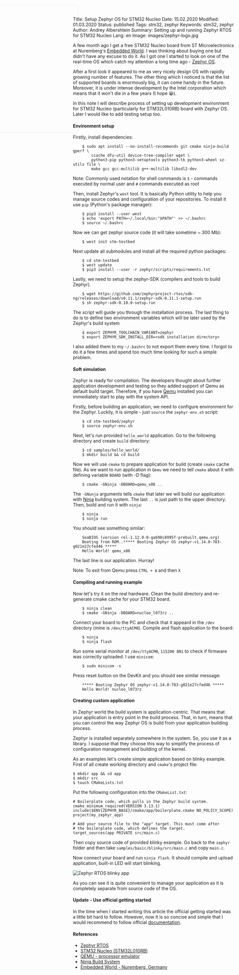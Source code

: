 Title: Setup Zephyr OS for STM32 Nucleo
Date: 15.02.2020
Modified: 01.03.2020
Status: published
Tags: stm32, zephyr
Keywords: stm32, zephyr
Author: Andrey Albershtein
Summary: Setting up and running Zephyr RTOS for STM32 Nucleo
Lang: en
Image: images/zephyr-logo.jpg

A few month ago I get a free STM32 Nucleo board from ST Microelectronics at
Nuremberg's [Embedded World][3]. I was thinking about buying one but didn't have any
excuse to do it. As I got one I started to look on one of the real-time OS
which catch my attention a long time ago - [Zephyr OS][1].

<div id="zephyr-logo-container" style="margin: -200px 0 0 -40%; width: 400px; position: absolute; z-index: -1; ">
    <img id="zephyr-logo" style="width:400px; opacity: 0.25;" alt="Zephyr RTOS" src="{static}/images/zephyr-logo.jpg">
</div>

After a first look it appeared to me as very nicely design OS with rapidly
growing number of features. The other thing which I noticed is that the list of
supported boards is enormously big, it can come handy in the future. Moreover, 
it is under intense development by the Intel corporation which means that it
won't die in a few years (I hope 😀).

In this note I will describe process of setting up development environment
for STM32 Nucleo (particularly for STM32L010RB) board with Zephyr OS. Later
I would like to add testing setup too.

#### Environment setup

Firstly, install dependencies:

```shell
    $ sudo apt install --no-install-recommends git cmake ninja-build gperf \
        ccache dfu-util device-tree-compiler wget \
        python3-pip python3-setuptools python3-tk python3-wheel xz-utils file \
        make gcc gcc-multilib g++-multilib libsdl2-dev
```

<p class="note-right">
<span class="note-sign">Note:</span> Commonly used notation for shell commands is <code>$</code> - commands executed
by normal user and <code>#</code> commands executed as root
</p>

Then, install Zephyr's `west` tool. It is basically Python utility to help you
manage source codes and configuration of your repositories. To install it use
`pip` (Python's package manager):

```shell
    $ pip3 install --user west
    $ echo 'export PATH=~/.local/bin:"$PATH"' >> ~/.bashrc
    $ source ~/.bashrc
```

Now we can get zephyr source code (it will take sometime ~ 300 Mb):

```shell
    $ west init stm-testbed
```

Next update all submodules and install all the required python packages:

```shell
    $ cd stm-testbed
    $ west update
    $ pip3 install --user -r zephyr/scripts/requirements.txt
```

Lastly, we need to setup the zephyr-SDK (compilers and tools to build Zephyr).

```shell
    $ wget https://github.com/zephyrproject-rtos/sdk-ng/releases/download/v0.11.1/zephyr-sdk-0.11.1-setup.run
    $ sh zephyr-sdk-0.10.0-setup.run
```

The script will guide you through the installation process. The last thing to do
is to define two environment variables which will be later used by the Zephyr's
build system

```shell
    $ export ZEPHYR_TOOLCHAIN_VARIANT=zephyr
    $ export ZEPHYR_SDK_INSTALL_DIR=<sdk installation directory>
```

I also added them to my `~/.bashrc` to not export them every time. I forgot to
do it a few times and spend too much time looking for such a simple problem.

#### Soft simulation

Zephyr is ready for compilation. The developers thought about further
application development and testing so they added support of Qemu as default
build target. Therefore, if you have [Qemu][4] installed you can immediately
start to play with the system API.

Firstly, before building an application, we need to configure environment for
the Zephyr. Luckily, it is simple - just `source` the `zephyr-env.sh`
script:

```shell
    $ cd stm-testbed/zephyr
    $ source zephyr-env.sh
```

Next, let's run provided `hello_world` application. Go to the following
directory and create `build` directory:

```shell
    $ cd samples/hello_world/
    $ mkdir build && cd build
```

Now we will use `cmake` to prepare application for build (create `cmake` cache
file). As we want to run application in `Qemu` we need to tell `cmake` about it
with defining variable `BOARD` (with -D flag):

```shell
    $ cmake -GNinja -DBOARD=qemu_x86 ..
```

The `-GNunja` arguments tells `cmake` that later we will build our application
with [Ninja][5] building system. The last `..` is just path to the upper
directory.  Then, build and run it with `ninja`:

```shell
    $ ninja
    $ ninja run
```

You should see something similar:

```shell
    SeaBIOS (version rel-1.12.0-0-ga698c8995f-prebuilt.qemu.org)
    Booting from ROM..***** Booting Zephyr OS zephyr-v1.14.0-783-g021e27cfed46 *****
    Hello World! qemu_x86
```

The last line is our application. Hurray!

<p class="note-left">
<span class="note-sign">Note: </span>To exit from Qemu press <code>CTRL + A</code> and then <code>X</code>
</p>

#### Compiling and running example 

Now let's try it on the real hardware. Clean the build directory and
re-generate cmake cache for your STM32 board.

```shell
    $ ninja clean
    $ cmake -GNinja -DBOARD=nucleo_l073rz ..
```

Connect your board to the PC and check that it appeard in the `/dev` directory
(mine is `/dev/ttyACM0`). Compile and flash application to the board:

```shell
    $ ninja
    $ ninja flash
```

Run some serial monitor at `/dev/ttyACM0`, `115200 8N1` to check if firmware was
correctly uploaded. I use `minicom`:

```shell
    $ sudo minicom -s
```
    
Press reset button on the DevKit and you should see similar message:

```shell
    ***** Booting Zephyr OS zephyr-v1.14.0-783-g021e27cfed46 *****
    Hello World! nucleo_l073rz
```

#### Creating custom application

In Zephyr world the build system is application-centric. That means that your
application is entry point in the build process. That, in turn, means that you
can control the way Zephyr OS is build from your application building process.

Zephyr is installed separately somewhere in the system. So, you use it as a
library. I suppose that they choose this way to simplify the process of
configuration management and building of the kernel.

As an examples let's create simple application based on blinky example. First of
all create working directory and `cmake`'s project file:

```shell
$ mkdir app && cd app
$ mkdir src
$ touch CMakeLists.txt
```

Put the following configuration into the `CMakeList.txt`:

```shell
# Boilerplate code, which pulls in the Zephyr build system.
cmake_minimum_required(VERSION 3.13.1)
include($ENV{ZEPHYR_BASE}/cmake/app/boilerplate.cmake NO_POLICY_SCOPE)
project(my_zephyr_app)

# Add your source file to the "app" target. This must come after
# the boilerplate code, which defines the target.
target_sources(app PRIVATE src/main.c)
```

Then copy source code of provided blinky example. Go back to the `zephyr`
folder and then take `samples/basic/blinky/src/main.c` and copy `main.c`.

Now connect your board and run `ninja flash`. It should compile and upload
application, built-in LED will start blinking.

<div class="wide-boi" >
    <img id="gifka" alt="Zephyr RTOS blinky app" src="{static}/images/stm32-zephyr.gif">
</div>

As you can see it is quite convenient to manage your application as it is
completely separate from source code of the OS. 

<script>
    function adjustDynamicElements(){
        var width = Math.max(document.documentElement.clientWidth, window.innerWidth || 0);
        if(width < 480){
            console.log("switch to vert. mobile");
            document.getElementById("gifka").setAttribute("style", "width: 100%;")
            document.getElementById("zephyr-logo").style["opacity"] = "0.15";
            document.getElementById("zephyr-logo-container").style["margin-left"] = "-60%";
            document.getElementById("zephyr-logo-container").style["margin-top"] = "-320px";
            fancyNotes(false);
        } else if(width > 480 && width < 1230){
            console.log("switch to hor. mobile");
            document.getElementById("gifka").setAttribute("style", "width: 80%;")
            document.getElementById("zephyr-logo").style["opacity"] = "0.25";
            document.getElementById("zephyr-logo-container").style["margin-left"] = "-30%";
            document.getElementById("zephyr-logo-container").style["margin-top"] = "-200px";
            fancyNotes(false);
        } else{
            console.log("switch to desktop");
            document.getElementById("gifka").setAttribute("style", "")
            document.getElementById("zephyr-logo").style["opacity"] = "0.25";
            document.getElementById("zephyr-logo-container").style["margin-left"] = "-40%";
            document.getElementById("zephyr-logo-container").style["margin-top"] = "-200px";
            fancyNotes();
        }
    }

    function fancyNotes(enabled=true){
        var i;
        var value = "note-normal";
        if(enabled){
            value = "";
        }
            
        var x = document.getElementsByClassName("note-left");
        for (i = 0; i < x.length; i++) {
            x[i].setAttribute('id', value);
        } 
        //lazy
        var y = document.getElementsByClassName("note-right");
        for (i = 0; i < y.length; i++) {
            y[i].setAttribute('id', value);
        } 
    }

    window.addEventListener('resize', adjustDynamicElements)
    window.addEventListener('load', adjustDynamicElements)
</script>
<style>
.content h2 {
    text-shadow: 1px 1px 1px #fff;
}
.entry-content p {
    text-shadow: 1px 1px 1px #fff;
}
</style>

#### Update - Use official getting started

In the time when I started writing this article the official getting started was
a little bit hard to follow. However, now it is so concise and simple that I
would recommend to follow official [documentation][2].

#### References

* [Zephyr RTOS][1]
* [STM32 Nucleo (STM32L010RB)][6]
* [QEMU - processor emulator][4]
* [Ninja Build System][5]
* [Embedded World - Nuremberg, Germany][3]

[1]: https://www.zephyrproject.org/
[2]: https://docs.zephyrproject.org/latest/getting_started/index.html
[3]: https://www.embedded-world.de/en
[4]: https://www.qemu.org/
[5]: https://ninja-build.org/
[6]: https://www.st.com/en/evaluation-tools/nucleo-l010rb.html
